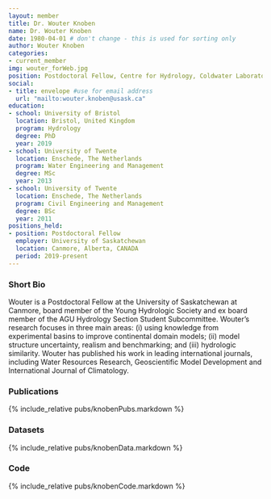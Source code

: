 ```yaml
---
layout: member
title: Dr. Wouter Knoben
name: Dr. Wouter Knoben
date: 1980-04-01 # don't change - this is used for sorting only
author: Wouter Knoben
categories:
- current_member
img: wouter_forWeb.jpg
position: Postdoctoral Fellow, Centre for Hydrology, Coldwater Laboratory 
social:
- title: envelope #use for email address
  url: "mailto:wouter.knoben@usask.ca"
education:
- school: University of Bristol
  location: Bristol, United Kingdom
  program: Hydrology
  degree: PhD
  year: 2019
- school: University of Twente
  location: Enschede, The Netherlands
  program: Water Engineering and Management
  degree: MSc
  year: 2013
- school: University of Twente
  location: Enschede, The Netherlands
  program: Civil Engineering and Management
  degree: BSc
  year: 2011
positions_held:
- position: Postdoctoral Fellow
  employer: University of Saskatchewan
  location: Canmore, Alberta, CANADA
  period: 2019-present
---
```


### Short Bio
Wouter is a Postdoctoral Fellow at the University of Saskatchewan at Canmore, board member of the Young Hydrologic Society and ex board member of the AGU Hydrology Section Student Subcommittee. Wouter’s research focuses in three main areas: (i) using knowledge from experimental basins to improve continental domain models; (ii) model structure uncertainty, realism and benchmarking; and (iii) hydrologic similarity. Wouter has published his work in leading international journals, including Water Resources Research, Geoscientific Model Development and International Journal of Climatology.

### Publications
{% include_relative pubs/knobenPubs.markdown %}

### Datasets
{% include_relative pubs/knobenData.markdown %}

### Code
{% include_relative pubs/knobenCode.markdown %}

